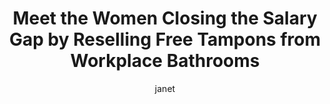 ---
layout: post
title: "Meet the Women Closing the Salary Gap by Reselling Free Tampons from Workplace Bathrooms"
author: janet
categories: [ labor ]
image: assets/images/tampons.jpg
featured: false
hidden: false
---